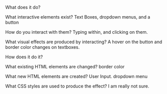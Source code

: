 What does it do?

  What interactive elements exist?
    Text Boxes, dropdown menus, and a button

  How do you interact with them?
    Typing within, and clicking on them.

  What visual effects are produced by interacting?
    A hover on the button and border color changes on textboxes.

How does it do it?

  What existing HTML elements are changed?
    border color

  What new HTML elements are created?
    User Input. dropdown menu

  What CSS styles are used to produce the effect?
    I am really not sure.
